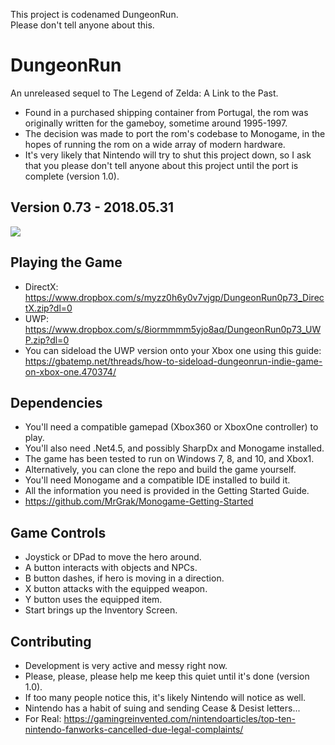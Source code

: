 This project is codenamed DungeonRun.  
Please don't tell anyone about this.  
  

# DungeonRun
An unreleased sequel to The Legend of Zelda: A Link to the Past.  
 
+ Found in a purchased shipping container from Portugal, the rom was originally written for the gameboy, sometime around 1995-1997. 
+ The decision was made to port the rom's codebase to Monogame, in the hopes of running the rom on a wide array of modern hardware.  
+ It's very likely that Nintendo will try to shut this project down, so I ask that you please don't tell anyone about this project until the port is complete (version 1.0).  


## Version 0.73 - 2018.05.31  
![](https://github.com/MrGrak/DungeonRun/blob/master/Gifs/0p73.gif)   


## Playing the Game
+ DirectX: https://www.dropbox.com/s/myzz0h6y0v7vjgp/DungeonRun0p73_DirectX.zip?dl=0   
+ UWP: https://www.dropbox.com/s/8iormmmm5yjo8aq/DungeonRun0p73_UWP.zip?dl=0  
+ You can sideload the UWP version onto your Xbox one using this guide: https://gbatemp.net/threads/how-to-sideload-dungeonrun-indie-game-on-xbox-one.470374/  


## Dependencies
+ You'll need a compatible gamepad (Xbox360 or XboxOne controller) to play.
+ You'll also need .Net4.5, and possibly SharpDx and Monogame installed.
+ The game has been tested to run on Windows 7, 8, and 10, and Xbox1.
+ Alternatively, you can clone the repo and build the game yourself.
+ You'll need Monogame and a compatible IDE installed to build it.
+ All the information you need is provided in the Getting Started Guide.
+ https://github.com/MrGrak/Monogame-Getting-Started


## Game Controls
+ Joystick or DPad to move the hero around.
+ A button interacts with objects and NPCs.
+ B button dashes, if hero is moving in a direction.
+ X button attacks with the equipped weapon.
+ Y button uses the equipped item.
+ Start brings up the Inventory Screen.


## Contributing 
+ Development is very active and messy right now.    
+ Please, please, please help me keep this quiet until it's done (version 1.0).  
+ If too many people notice this, it's likely Nintendo will notice as well.   
+ Nintendo has a habit of suing and sending Cease & Desist letters...  
+ For Real: https://gamingreinvented.com/nintendoarticles/top-ten-nintendo-fanworks-cancelled-due-legal-complaints/  





